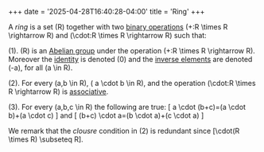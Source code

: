 +++
date = '2025-04-28T16:40:28-04:00'
title = 'Ring'
+++

A _ring_ is a set \(R\) together with two [binary
operations](/zettelkasten/definitions/algebra/binary_operation) \(+:R \times
R \rightarrow R\) and \(\cdot:R \times R \rightarrow R\) such that:

(1). \(R\) is an [Abelian
group](/zettelkasten/definitions/algebra/group_theory/abelian_group) under
the operation \(+:R \times R \rightarrow R\). Moreover the
[identity](/zettelkasten/definitions/algebra/identity_element) is denoted
\(0\) and the [inverse
elements](/zettelkasten/definitions/algebra/inverse_element) are denoted
\(-a\), for all \(a \in R\).

(2). For every \(a,b \in R\), \( a \cdot b \in R\), and the operation
\(\cdot:R \times R \rightarrow R\) is
[associative](/zettelkasten/definitions/algebra/associative).

(3). For every \(a,b,c \in R\) the following are true:
\[
    a \cdot (b+c)=(a \cdot b)+(a \cdot c)
\]
and
\[
(b+c) \cdot a=(b \cdot a)+(c \cdot a)
\]

We remark that the _clousre_ condition in (2) is redundant since
\[\cdot(R \times R) \subseteq R\].
